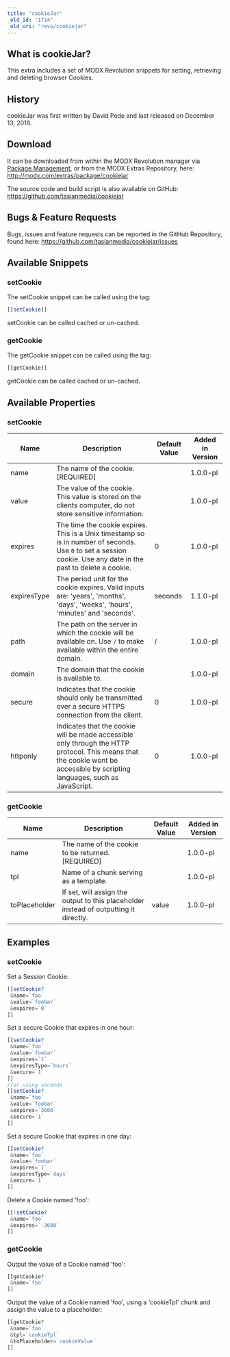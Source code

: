 ```yaml
---
title: "cookieJar"
_old_id: "1724"
_old_uri: "revo/cookiejar"
---
```


## <a name="cookieJar-WhatiscookieJar"></a>What is cookieJar?

 This extra includes a set of MODX Revolution snippets for setting, retrieving and deleting browser Cookies.

## <a name="cookieJar-History"></a>History

 cookieJar was first written by David Pede and last released on December 13, 2018.

## <a name="cookieJar-Download"></a>Download

 It can be downloaded from within the MODX Revolution manager via [Package Management](display/revolution20/Installing+a+Package), or from the MODX Extras Repository, here: <http://modx.com/extras/package/cookiejar>

 The source code and build script is also available on GitHub: <https://github.com/tasianmedia/cookiejar>

## <a name="cookieJar-Bugs&FeatureRequests"></a>Bugs & Feature Requests

 Bugs, issues and feature requests can be reported in the GitHub Repository, found here: <https://github.com/tasianmedia/cookiejar/issues>

## <a name="cookieJar-AvailableSnippets"></a>Available Snippets

### <a name="cookieJar-AvailableSnippets-setCookie"></a>setCookie

 The setCookie snippet can be called using the tag:

 ``` php 
[[setCookie]]

```

 setCookie can be called cached or un-cached. 

### <a name="cookieJar-AvailableSnippets-getCookie"></a>getCookie

 The getCookie snippet can be called using the tag:

 ``` php 
[[getCookie]]

```

 getCookie can be called cached or un-cached. 

## <a name="cookieJar-AvailableProperties"></a>Available Properties

### <a name="cookieJar-AvailableProperties-setCookie"></a>setCookie

 | Name | Description | Default Value | Added in Version |
|------|-------------|---------------|------------------|
| name | The name of the cookie. \[REQUIRED\] |  | 1.0.0-pl |
| value | The value of the cookie. This value is stored on the clients computer, do not store sensitive information. |  | 1.0.0-pl |
| expires | The time the cookie expires. This is a Unix timestamp so is in number of seconds. Use `0` to set a session cookie. Use any date in the past to delete a cookie. | 0 | 1.0.0-pl |
| expiresType | The period unit for the cookie expires. Valid inputs are: 'years', 'months', 'days', 'weeks', 'hours', 'minutes' and 'seconds'. | seconds | 1.1.0-pl |
| path | The path on the server in which the cookie will be available on. Use `/` to make available within the entire domain. | / | 1.0.0-pl |
| domain | The domain that the cookie is available to. |  | 1.0.0-pl |
| secure | Indicates that the cookie should only be transmitted over a secure HTTPS connection from the client. | 0 | 1.0.0-pl |
| httponly | Indicates that the cookie will be made accessible only through the HTTP protocol. This means that the cookie wont be accessible by scripting languages, such as JavaScript. | 0 | 1.0.0-pl |

### <a name="cookieJar-AvailableProperties-getCookie"></a>getCookie

 | Name | Description | Default Value | Added in Version |
|------|-------------|---------------|------------------|
| name | The name of the cookie to be returned. \[REQUIRED\] |  | 1.0.0-pl |
| tpl | Name of a chunk serving as a template. |  | 1.0.0-pl |
| toPlaceholder | If set, will assign the output to this placeholder instead of outputting it directly. | value | 1.0.0-pl |

## <a name="cookieJar-Examples"></a>Examples

### <a name="cookieJar-Examples-setCookie"></a>setCookie

 Set a Session Cookie:

 ``` php 
[[setCookie?
  &name=`foo`
  &value=`foobar`
  &expires=`0`
]]

```

 Set a secure Cookie that expires in one hour:

 ``` php 
[[setCookie?
  &name=`foo`
  &value=`foobar`
  &expires=`1`
  &expiresType=`hours`
  &secure=`1`
]]
//or using seconds
[[setCookie?
  &name=`foo`
  &value=`foobar`
  &expires=`3600`
  &secure=`1`
]]

```

 Set a secure Cookie that expires in one day:

 ``` php 
[[setCookie?
  &name=`foo`
  &value=`foobar`
  &expires=`1`
  &expiresType=`days`
  &secure=`1`
]]

```

 Delete a Cookie named 'foo':

 ``` php 
[[!setCookie?
  &name=`foo`
  &expires=`-3600`
]]

```

### <a name="cookieJar-Examples-getCookie"></a>getCookie

 Output the value of a Cookie named 'foo':

 ``` php 
[[getCookie?
  &name=`foo`
]]

```

 Output the value of a Cookie named 'foo', using a 'cookieTpl' chunk and assign the value to a placeholder:

 ``` php 
[[getCookie?
  &name=`foo`
  &tpl=`cookieTpl`
  &toPlaceholder=`cookieValue`
]]

```